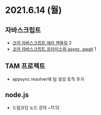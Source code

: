 # 2021.6.14 (월)

## 자바스크립트

- [코어 자바스크립트 에러 핸들링](https://ko.javascript.info/error-handling) 2
- [코어 자바스크립트 프라미스와 async, await](https://ko.javascript.info/async) 1

## TAM 프로젝트

- appsync resolver에 팀 생성 로직 추가

## node.js

- 드림코딩 노드 강의 ~11.12
